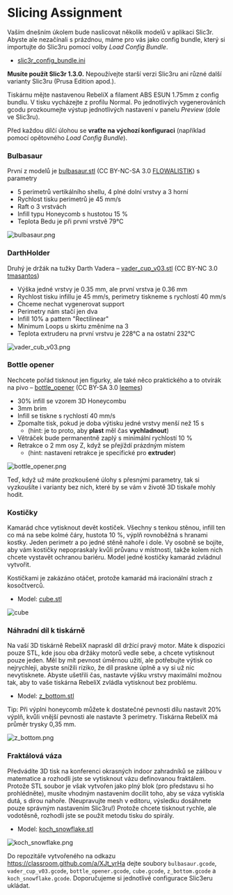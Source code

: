 # Slicing Assignment

Vaším dnešním úkolem bude naslicovat několik modelů v aplikaci Slic3r.
Abyste ale nezačínali s prázdnou, máme pro vás jako config bundle,
který si importujte do Slic3ru pomocí volby *Load Config Bundle*.

  * [slic3r_config_bundle.ini](https://github.com/3DprintFIT/BI-3DT/blob/master/configs/printing/slic3r_config_bundle.ini)


**Musíte použít Slic3r 1.3.0.** Nepoužívejte starší verzi Slic3ru
ani různé další varianty Slic3ru (Prusa Edition apod.).

Tiskárnu mějte nastavenou RebeliX a filament ABS ESUN 1.75mm z config bundlu.
V tisku vycházejte z profilu Normal.
Po jednotlivých vygenerováních gcodu prozkoumejte výstup jednotlivých nastavení
v panelu *Preview* (dole ve Slic3ru).

Před každou dílčí úlohou se **vraťte na výchozí konfiguraci** (například pomocí opětovného *Load Config Bundle*).

### Bulbasaur

První z modelů je [bulbasaur.stl](bulbasaur.stl)
  (CC BY-NC-SA 3.0 [FLOWALISTIK](https://www.thingiverse.com/thing:327753)) s parametry

  * 5 perimetrů vertikálního shellu, 4 plné dolní vrstvy a 3 horní
  * Rychlost tisku perimetrů je 45 mm/s
  * Raft o 3 vrstvách
  * Infill typu Honeycomb s hustotou 15 %
  * Teplota Bedu je při první vrstvě 79°C
  
![bulbasaur.png](bulbasaur.png)

### DarthHolder

Druhý je držák na tužky Darth Vadera – [vader_cup_v03.stl](vader_cup_v03.stl)
  (CC BY-NC 3.0 [tmasantos](https://www.thingiverse.com/thing:1396307))
  * Výška jedné vrstvy je 0.35 mm, ale první vrstva je 0.36 mm
  * Rychlost tisku infillu je 45 mm/s, perimetry tiskneme s rychlostí 40 mm/s
  * Chceme nechat vygenerovat support
  * Perimetry nám stačí jen dva
  * Infill 10% a pattern "Rectilinear"
  * Minimum Loops u skirtu změníme na 3
  * Teplota extruderu na první vrstvu je 228°C a na ostatní 232°C
  
![vader_cub_v03.png](vader_cup_v03.png)


### Bottle opener

Nechcete pořád tisknout jen figurky, ale také něco praktického
a to otvírák na pivo – [bottle_opener](bottle_opener.stl) 
  (CC BY-SA 3.0 [leemes](https://www.thingiverse.com/thing:132632))
  * 30% infill se vzorem 3D Honeycombu
  * 3mm brim
  * Infill se tiskne s rychlostí 40 mm/s
  * Zpomalte tisk, pokud je doba výtisku jedné vrstvy menší než 15 s
    * (hint: je to proto, aby **plast** měl čas **vychladnout**)
  * Větráček bude permanentně zaplý s minimální rychlostí 10 %
  * Retrakce o 2 mm osy Z, když se přejíždí prázdným místem
    * (hint: nastavení retrakce je specifické pro **extruder**)
  
![bottle_opener.png](bottle_opener.png)
  
  
Teď, když už máte prozkoušené úlohy s přesnými parametry,
tak si vyzkoušíte i varianty bez nich,
které by se vám v životě 3D tiskaře mohly hodit.

### Kostičky

Kamarád chce vytisknout devět kostiček. Všechny s tenkou stěnou,
infill ten co má na sebe kolmé čáry, hustota 10 %,
výplň rovnoběžná s hranami kostky. Jeden perimetr a po jedné stěně nahoře i dole.
Vy osobně se bojíte, aby vám kostičky nepopraskaly kvůli průvanu v místnosti,
takže kolem nich chcete vystavět ochranou bariéru.
Model jedné kostičky kamarád zvládnul vytvořit.

Kostičkami je zakázáno otáčet, protože kamarád má iracionální strach z kosočtverců.

  * Model: [cube.stl](cube.stl)

![cube](cube.png)

### Náhradní díl k tiskárně

Na vaší 3D tiskárně RebeliX napraskl díl držící pravý motor.
Máte k dispozici pouze STL, kde jsou oba držáky motorů vedle sebe,
a chcete vytisknout pouze jeden. Měl by mít pevnost úměrnou užití, 
ale potřebujte výtisk co nejrychleji, abyste snížili riziko,
že díl praskne úplně a vy si už nic nevytisknete. Abyste ušetřili čas,
nastavte výšku vrstvy maximální možnou tak, aby to vaše tiskárna RebeliX
zvládla vytisknout bez problému.

  * Model: [z_bottom.stl](z_bottom.stl)

Tip: Při výplni honeycomb můžete k dostatečné pevnosti dílu nastavit 20% výplň,
kvůli vnější pevnosti ale nastavte 3 perimetry.
Tiskárna RebeliX má průměr trysky 0,35 mm.

![z_bottom.png](z_bottom.png)


### Fraktálová váza

Předvádíte 3D tisk na konferenci okrasných indoor zahradníků se zálibou v matematice
a rozhodli jste se vytisknout vázu definovanou fraktálem.
Protože STL soubor je však vytvořen jako plný blok (pro představu si ho prohlédněte),
musíte vhodným nastavením docílit toho, aby se váza vytiskla dutá, s dírou nahoře.
(Neupravujte mesh v editoru, výsledku dosáhnete pouze správným nastavením Slic3ru!)
Protože chcete tisknout rychle, ale vodotěsně,
rozhodli jste se použít metodu tisku do spirály.

  * Model: [koch_snowflake.stl](koch_snowflake.stl)

![koch_snowflake.png](koch_snowflake.png)




Do repozitáře vytvořeného na odkazu https://classroom.github.com/a/XJt_yrHa
dejte soubory `bulbasaur.gcode`, `vader_cup_v03.gcode`, `bottle_opener.gcode`,
`cube.gcode`, `z_bottom.gcode` a `koch_snowflake.gcode`.
Doporučujeme si jednotlivé configurace Slic3eru ukládat.

